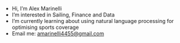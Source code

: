 -  Hi, I’m Alex Marinelli
-  I’m interested in Sailing, Finance and Data
-  I’m currently learning about using natural language processing for optimising sports coverage
-  Email me: amarinelli4455@gmail.com

<!---
AlexMarinelli/AlexMarinelli is a ✨ special ✨ repository because its `README.md` (this file) appears on your GitHub profile.
You can click the Preview link to take a look at your changes.
--->
